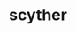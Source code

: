 ---
id: 123
title: scyther
types: [bug,flying]
image: https://raw.githubusercontent.com/PokeAPI/sprites/master/sprites/pokemon/123.png
---